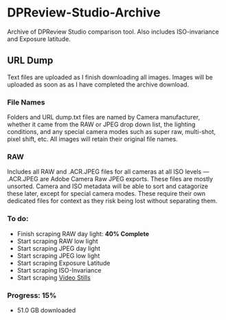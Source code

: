 # DPReview-Studio-Archive
Archive of DPReview Studio comparison tool. Also includes ISO-invariance and Exposure latitude.

## URL Dump
Text files are uploaded as I finish downloading all images. Images will be uploaded as soon as as I have completed the archive download.
### File Names
Folders and URL dump.txt files are named by Camera manufacturer, whether it came from the RAW or JPEG drop down list, the lighting conditions, and any special camera modes such as super raw, multi-shot, pixel shift, etc. All images will retain their original file names.

### RAW
Includes all RAW and .ACR.JPEG files for all cameras at all ISO levels — .ACR.JPEG are Adobe Camera Raw JPEG exports.
These files are mostly unsorted. Camera and ISO metadata will be able to sort and catagorize these later, except for special camera modes. These require their own dedicated files for context as they risk being lost without separating them.

### To do:
- Finish scraping RAW day light: **40% Complete**
- Start scraping RAW low light
- Start scraping JPEG day light
- Start scraping JPEG low light
- Start scraping Exposure Latitude
- Start scraping ISO-Invariance
- Start scraping [Video Stills](https://www.dpreview.com/reviews/image-comparison/fullscreen?widget=131)

### Progress: 15%
- 51.0 GB downloaded
